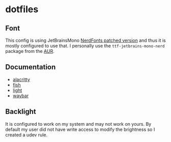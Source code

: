 # dotfiles

## Font
This config is using JetBrainsMono [NerdFonts patched version](https://github.com/ryanoasis/nerd-fonts) and thus it is mostly configured to use that.
I personally use the `ttf-jetbrains-mono-nerd` package from the [AUR](https://archlinux.org/packages/community/any/ttf-jetbrains-mono-nerd/).

## Documentation
- [alacritty](https://wiki.archlinux.org/title/Alacritty#Configuration)
- [fish](https://wiki.archlinux.org/title/Fish#Configuration)
- [light](https://wiki.archlinux.org/title/Backlight#light)
- [waybar](https://github.com/Alexays/Waybar/wiki)

## Backlight
It is configured to work on my system and may not work on yours. By default my user did not have write access to modify the brightness so I created a udev rule.
